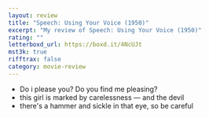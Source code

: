 ```yaml
---
layout: review
title: "Speech: Using Your Voice (1950)"
excerpt: "My review of Speech: Using Your Voice (1950)"
rating: ""
letterboxd_url: https://boxd.it/4NcUJt
mst3k: true
rifftrax: false
category: movie-review
---
```


- Do i please you? Do you find me pleasing?
- this girl is marked by carelessness — and the devil
- there's a hammer and sickle in that eye, so be careful
